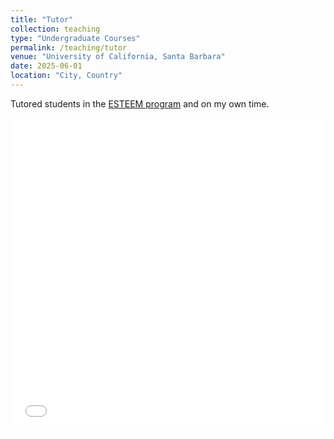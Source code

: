 ```yaml
---
title: "Tutor"
collection: teaching
type: "Undergraduate Courses"
permalink: /teaching/tutor
venue: "University of California, Santa Barbara"
date: 2025-06-01
location: "City, Country"
---
```


Tutored students in the [ESTEEM program](https://esteem.ucsb.edu/) and on my own time.

<iframe src="/files/courses_taught.pdf" width="100%" height="500" frameborder="no" border="0" marginwidth="0" marginheight="0"></iframe>

